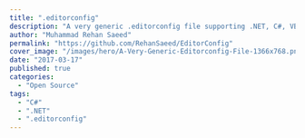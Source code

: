 ```yaml
---
title: ".editorconfig"
description: "A very generic .editorconfig file supporting .NET, C#, VB and web technologies."
author: "Muhammad Rehan Saeed"
permalink: "https://github.com/RehanSaeed/EditorConfig"
cover_image: "/images/hero/A-Very-Generic-Editorconfig-File-1366x768.png"
date: "2017-03-17"
published: true
categories:
  - "Open Source"
tags:
  - "C#"
  - ".NET"
  - ".editorconfig"
---
```

